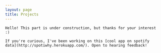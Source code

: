 ```yaml
---
layout: page
title: Projects
---
```

<p class="message">

    Hello! This part is under construction, but thanks for your interest :)
    
    If you're curious, I've been working on this [cool app on spotify data](http://spotiwhy.herokuapp.com/). Open to hearing feedback!

</p>
